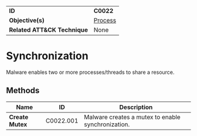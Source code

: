 |||
|---|---|
|**ID**|**C0022**|
|**Objective(s)**|[Process](../process)|
|**Related ATT&CK Technique**|None|


Synchronization
===============
Malware enables two or more processes/threads to share a resource. 

Methods
-------
|Name|ID|Description|
|---|---|---|
|**Create Mutex**|C0022.001|Malware creates a mutex to enable synchronization.|
